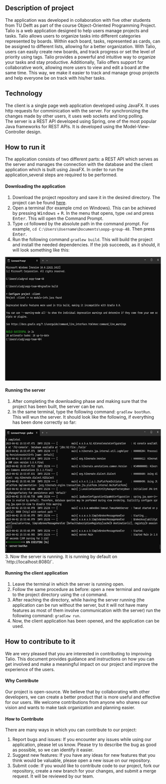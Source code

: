 ## Description of project
The application was developed in collaboration with five other students from TU Delft as part of the course Object-Oriented Programming Project.
<br>
Talio is a web application designed to help users manage projects and tasks. Talio allows users to organize
tasks into different categories represented by boards. Within each board, tasks, represented as cards, can be assigned to different lists, allowing for a better
organization. With Talio, users can easily create new boards, and track progress or set the level of priority using tags.
Talio provides a powerful and intuitive way to organize your tasks and stay productive.
Additionally, Talio offers support for collaborative work, allowing more users to view and edit a board at the same time. This way, we make it easier
to track and manage group projects and help everyone be on track with his/her tasks.

## Technology
The client is a single page web application developed using JavaFX. It uses http requests for comminication with the server. For synchronizing the changes made by other users, it uses web sockets and long polling.
<br>
The server is a REST API developed using Spring, one of the most popular Java frameworks for REST APIs. It is developed using the Model-View-Controller design.

## How to run it

The application consists of two different parts: a REST API which serves as the server and manages the connection with the database and
the client application which is built using JavaFX. In order to run the application,several steps are required to be performed.

#### Downloading the application
1. Download the project repository and save it in the desired directory. The project can be found [here](https://gitlab.ewi.tudelft.nl/cse1105/2022-2023/teams/oopp-team-48.git).
2. Open a terminal (for example cmd on Windows). This can be achieved by pressing <kbd>Windows</kbd> + <kbd>R</kbd>. In the menu that opens, type
`cmd` and press <kbd>Enter</kbd>. This will open the Command Prompt.
3. Type `cd` followed by the absolute path in the command prompt. For example, `cd C:\Users\Username\Documents\oopp-group-48`. Then press <kbd>Enter</kbd>.
4. Run the following command `gradlew build`. This will build the project and install the needed dependencies. If the job succeeds, as it should, it will look something like this:
<img src="./resources/build.jpg" height="400">

#### Running the server
1. After completing the downloading phase and making sure that the project has been built, the server can be run.
2. In the same terminal, type the following command: `gradlew bootRun`. This will wun the server. It should look like the following, if everything has
been done correctly so far:
<img src="./resources/BootRun.jpg" height="400">
3. Now the server is running. It is running by default on `http://localhost:8080/`.

#### Running the client application
1. Leave the terminal in which the server is running open.
2. Follow the same procedure as before: open a new terminal and navigate to the project directory using the `cd` command.
3. After reaching the directory, while having the server running (the application can be run without the server, but it will not have many features as most of them involve
communication with the server) run the following command: `gradlew run`.
4. Now, the client application has been opened, and the application can be used.

## How to contribute to it
We are very pleased that you are interested in contributing to improving Talio. 
This document provides guidance and instructions on how you can get involved and make a meaningful impact on our project and improve the experience of the users.

#### Why Contribute
Our project is open-source. We believe that by collaborating with other developers, we can create a better product that is more useful and effective for our users.
We welcome contributions from anyone who shares our vision and wants to make task organization and planning easier.

#### How to Contribute
There are many ways in which you can contribute to our project:

1. Report bugs and issues: If you encounter any issues while using our application, please let us know. Please try to describe the
bug as good as possible, so we can identify it easier.
2. Suggest new features: If you have any ideas for new features that you think would be valuable, please open a new issue on our repository.
3. Submit code: If you would like to contribute code to our project, fork our repository, create a new branch for your changes, and submit a merge request. It will be
 reviewed by our team.
